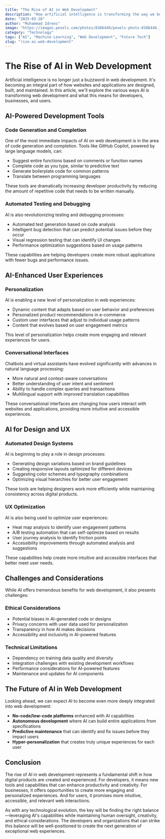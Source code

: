 ```yaml
---
title: "The Rise of AI in Web Development"
description: "How artificial intelligence is transforming the way we build websites and web applications."
date: "2025-03-28"
author: "Muhammad Idrees"
image: "https://images.pexels.com/photos/8386440/pexels-photo-8386440.jpeg"
category: "Technology"
tags: ["AI", "Machine Learning", "Web Development", "Future Tech"]
slug: "rise-ai-web-development"
---
```


# The Rise of AI in Web Development

Artificial intelligence is no longer just a buzzword in web development. It's becoming an integral part of how websites and applications are designed, built, and maintained. In this article, we'll explore the various ways AI is transforming web development and what this means for developers, businesses, and users.

## AI-Powered Development Tools

### Code Generation and Completion

One of the most immediate impacts of AI on web development is in the area of code generation and completion. Tools like GitHub Copilot, powered by large language models, can:

- Suggest entire functions based on comments or function names
- Complete code as you type, similar to predictive text
- Generate boilerplate code for common patterns
- Translate between programming languages

These tools are dramatically increasing developer productivity by reducing the amount of repetitive code that needs to be written manually.

### Automated Testing and Debugging

AI is also revolutionizing testing and debugging processes:

- Automated test generation based on code analysis
- Intelligent bug detection that can predict potential issues before they occur
- Visual regression testing that can identify UI changes
- Performance optimization suggestions based on usage patterns

These capabilities are helping developers create more robust applications with fewer bugs and performance issues.

## AI-Enhanced User Experiences

### Personalization

AI is enabling a new level of personalization in web experiences:

- Dynamic content that adapts based on user behavior and preferences
- Personalized product recommendations in e-commerce
- Custom user interfaces that adjust to individual usage patterns
- Content that evolves based on user engagement metrics

This level of personalization helps create more engaging and relevant experiences for users.

### Conversational Interfaces

Chatbots and virtual assistants have evolved significantly with advances in natural language processing:

- More natural and context-aware conversations
- Better understanding of user intent and sentiment
- Ability to handle complex queries and transactions
- Multilingual support with improved translation capabilities

These conversational interfaces are changing how users interact with websites and applications, providing more intuitive and accessible experiences.

## AI for Design and UX

### Automated Design Systems

AI is beginning to play a role in design processes:

- Generating design variations based on brand guidelines
- Creating responsive layouts optimized for different devices
- Suggesting color schemes and typography combinations
- Optimizing visual hierarchies for better user engagement

These tools are helping designers work more efficiently while maintaining consistency across digital products.

### UX Optimization

AI is also being used to optimize user experiences:

- Heat map analysis to identify user engagement patterns
- A/B testing automation that can self-optimize based on results
- User journey analysis to identify friction points
- Accessibility improvements through automated analysis and suggestions

These capabilities help create more intuitive and accessible interfaces that better meet user needs.

## Challenges and Considerations

While AI offers tremendous benefits for web development, it also presents challenges:

### Ethical Considerations

- Potential biases in AI-generated code or designs
- Privacy concerns with user data used for personalization
- Transparency in how AI makes decisions
- Accessibility and inclusivity in AI-powered features

### Technical Limitations

- Dependency on training data quality and diversity
- Integration challenges with existing development workflows
- Performance considerations for AI-powered features
- Maintenance and updates for AI components

## The Future of AI in Web Development

Looking ahead, we can expect AI to become even more deeply integrated into web development:

- **No-code/low-code platforms** enhanced with AI capabilities
- **Autonomous development** where AI can build entire applications from specifications
- **Predictive maintenance** that can identify and fix issues before they impact users
- **Hyper-personalization** that creates truly unique experiences for each user

## Conclusion

The rise of AI in web development represents a fundamental shift in how digital products are created and experienced. For developers, it means new tools and capabilities that can enhance productivity and creativity. For businesses, it offers opportunities to create more engaging and personalized experiences. And for users, it promises more intuitive, accessible, and relevant web interactions.

As with any technological evolution, the key will be finding the right balance—leveraging AI's capabilities while maintaining human oversight, creativity, and ethical considerations. The developers and organizations that can strike this balance will be well-positioned to create the next generation of exceptional web experiences.
